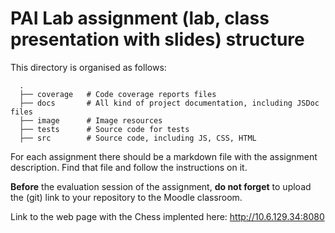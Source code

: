 # PAI Lab assignment (lab, class presentation with slides) structure

This directory is organised as follows:

      .
      ├── coverage   # Code coverage reports files
      ├── docs       # All kind of project documentation, including JSDoc files
      ├── image      # Image resources
      ├── tests      # Source code for tests
      ├── src        # Source code, including JS, CSS, HTML

For each assignment there should be a markdown file with the assignment description.
Find that file and follow the instructions on it.

**Before** the evaluation session of the assignment, **do not forget** to upload the (git) link to your repository to the Moodle classroom.

Link to the web page with the Chess implented here: http://10.6.129.34:8080
